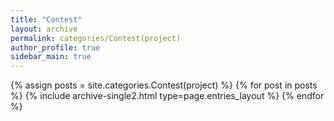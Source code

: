 ```yaml
---
title: "Contest"
layout: archive
permalink: categories/Contest(project)
author_profile: true
sidebar_main: true
--- 
```



{% assign posts = site.categories.Contest(project) %}
{% for post in posts %} {% include archive-single2.html type=page.entries_layout %} {% endfor %}
